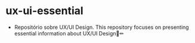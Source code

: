 # ux-ui-essential



- Repositório sobre UX/UI Design. This repository focuses on presenting essential information about UX/UI Design📃✏




